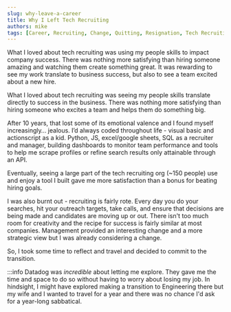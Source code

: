 ```yaml
---
slug: why-leave-a-career
title: Why I Left Tech Recruiting
authors: mike
tags: [Career, Recruiting, Change, Quitting, Resignation, Tech Recruiting]
---
```


What I loved about tech recruiting was using my people skills to impact company success. There was nothing more satisfying than hiring someone amazing and watching them create something great. It was rewarding to see my work translate to business success, but also to see a team excited about a new hire.

<!-- truncate -->

What I loved about tech recruiting was seeing my people skills translate directly to success in the business. There was nothing more satisfying than hiring someone who excites a team and helps them do something big. 

After 10 years, that lost some of its emotional valence and I found myself increasingly… jealous. I’d always coded throughout life - visual basic and actionscript as a kid. Python, JS, excel/google sheets, SQL as a recruiter and manager, building dashboards to monitor team performance and tools to help me scrape profiles or refine search results only attainable through an API.

Eventually, seeing a large part of the tech recruiting org (~150 people) use and enjoy a tool I built gave me more satisfaction than a bonus for beating hiring goals. 

I was also burnt out - recruiting is fairly rote. Every day you do your searches, hit your outreach targets, take calls, and ensure that decisions are being made and candidates are moving up or out. There isn't too much room for creativity and the recipe for success is fairly similar at most companies. Management provided an interesting change and a more strategic view but I was already considering a change. 

So, I took some time to reflect and travel and decided to commit to the transition. 

:::info
Datadog was *incredible* about letting me explore. They gave me the time and space to do so without having to worry about losing my job. In hindsight, I might have explored making a transition to Engineering there but my wife and I wanted to travel for a year and there was no chance I'd ask for a year-long sabbatical.
